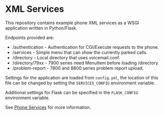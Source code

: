 # XML Services

This repository contains example phone XML services as a WSGI application
written in Python/Flask.

Endpoints provided are:

* /authentication - Authentication for CGI/Execute requests to the phone.
* /services - Simple menu that can show the currently parked calls.
* /directory - Local directory that uses voicemail.conf.
* /directory/79xx - 7900 series need MenuItem before loading /directory.
* /problem-report - 7800 and 8800 series problem report upload.

Settings for the application are loaded from `config.yml`, the location of
this file can be changed by setting the `SERVICES_CONFIG` environment
variable.

Additional settings for Flask can be specified in the `FLASK_CONFIG`
environment variable.

See [Phone Services](http://usecallmanager.nz/phone-services-xml.html) for
more information.
